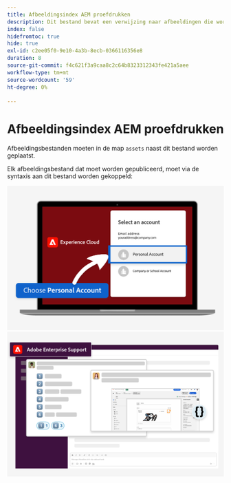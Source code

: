 ```yaml
---
title: Afbeeldingsindex AEM proefdrukken
description: Dit bestand bevat een verwijzing naar afbeeldingen die worden gebruikt in marketingmaterialen voor AEM proeven.
index: false
hidefromtoc: true
hide: true
exl-id: c2ee05f0-9e10-4a3b-8ecb-0366116356e8
duration: 8
source-git-commit: f4c621f3a9caa8c2c64b8323312343fe421a5aee
workflow-type: tm+mt
source-wordcount: '59'
ht-degree: 0%

---
```


# Afbeeldingsindex AEM proefdrukken

Afbeeldingsbestanden moeten in de map `assets` naast dit bestand worden geplaatst.

Elk afbeeldingsbestand dat moet worden gepubliceerd, moet via de syntaxis aan dit bestand worden gekoppeld:

![&#x200B; Proefversie klaar de persoonlijke rekening van het e-mailbeeld &#x200B;](./assets/select-personal-account.png)
![&#x200B; Slack e-mailbeeld &#x200B;](./assets/Slack-email-image.png)
